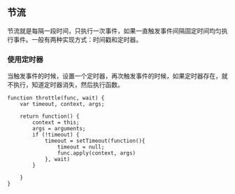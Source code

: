## 节流
节流就是每隔一段时间，只执行一次事件，如果一直触发事件间隔固定时间均匀执行事件。一般有两种实现方式：时间戳和定时器。

### 使用定时器
当触发事件的时候，设置一个定时器，再次触发事件的时候，如果定时器存在，就不执行，知道定时器消失，然后执行函数。
```
function throttle(func, wait) {
    var timeout, context, args;

    return function() {
        context = this;
        args = arguments;
        if (!timeout) {
            timeout = setTimeout(function(){
                timeout = null;
                func.apply(context, args)
            }, wait)
        }

    }
}

```